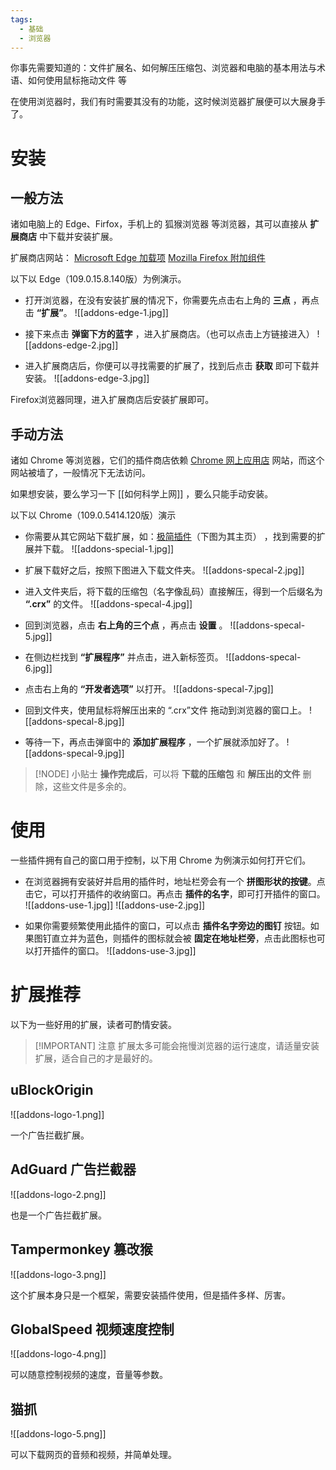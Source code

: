 ```yaml
---
tags:
  - 基础
  - 浏览器
---
```


你事先需要知道的：文件扩展名、如何解压压缩包、浏览器和电脑的基本用法与术语、如何使用鼠标拖动文件 等

在使用浏览器时，我们有时需要其没有的功能，这时候浏览器扩展便可以大展身手了。

# 安装

## 一般方法

诸如电脑上的 Edge、Firfox，手机上的 狐猴浏览器 等浏览器，其可以直接从 **扩展商店** 中下载并安装扩展。

扩展商店网站：
[Microsoft Edge 加载项](https://microsoftedge.microsoft.com/addons/Microsoft-Edge-Extensions-Home?hl=zh-CN) [Mozilla Firefox 附加组件](https://addons.mozilla.org/zh-CN/firefox/extensions/)

以下以 Edge（109.0.15.8.140版）为例演示。

- 打开浏览器，在没有安装扩展的情况下，你需要先点击右上角的 **三点** ，再点击 **“扩展”**。
![[addons-edge-1.jpg]]

- 接下来点击 **弹窗下方的蓝字** ，进入扩展商店。（也可以点击上方链接进入）
![[addons-edge-2.jpg]]

- 进入扩展商店后，你便可以寻找需要的扩展了，找到后点击 **获取** 即可下载并安装。
![[addons-edge-3.jpg]]

Firefox浏览器同理，进入扩展商店后安装扩展即可。

## 手动方法

诸如 Chrome 等浏览器，它们的插件商店依赖 [Chrome 网上应用店](https://chromewebstore.google.com/?hl=zh-CN) 网站，而这个网站被墙了，一般情况下无法访问。

如果想安装，要么学习一下 [[如何科学上网]] ，要么只能手动安装。

以下以 Chrome（109.0.5414.120版）演示

- 你需要从其它网站下载扩展，如：[极简插件](https://chrome.zzzmh.cn/index)（下图为其主页） ，找到需要的扩展并下载。
![[addons-special-1.jpg]]

- 扩展下载好之后，按照下图进入下载文件夹。
![[addons-specal-2.jpg]]

- 进入文件夹后，将下载的压缩包（名字像乱码）直接解压，得到一个后缀名为 **“.crx”** 的文件。
![[addons-specal-4.jpg]]

- 回到浏览器，点击 **右上角的三个点** ，再点击 **设置** 。
![[addons-specal-5.jpg]]

- 在侧边栏找到 **“扩展程序”** 并点击，进入新标签页。
![[addons-specal-6.jpg]]

- 点击右上角的 **“开发者选项”** 以打开。
![[addons-specal-7.jpg]]

- 回到文件夹，使用鼠标将解压出来的 “.crx”文件 拖动到浏览器的窗口上。
![[addons-specal-8.jpg]]

- 等待一下，再点击弹窗中的 **添加扩展程序** ，一个扩展就添加好了。
![[addons-specal-9.jpg]]

> [!NODE] 小贴士
>  **操作完成后**，可以将 **下载的压缩包** 和 **解压出的文件** 删除，这些文件是多余的。


# 使用

一些插件拥有自己的窗口用于控制，以下用 Chrome 为例演示如何打开它们。

- 在浏览器拥有安装好并启用的插件时，地址栏旁会有一个 **拼图形状的按键**。点击它，可以打开插件的收纳窗口。再点击 **插件的名字**，即可打开插件的窗口。
![[addons-use-1.jpg]]
![[addons-use-2.jpg]]

- 如果你需要频繁使用此插件的窗口，可以点击 **插件名字旁边的图钉** 按钮。如果图钉直立并为蓝色，则插件的图标就会被 **固定在地址栏旁**，点击此图标也可以打开插件的窗口。
![[addons-use-3.jpg]]

# 扩展推荐

以下为一些好用的扩展，读者可酌情安装。

> [!IMPORTANT] 注意
> 扩展太多可能会拖慢浏览器的运行速度，请适量安装扩展，适合自己的才是最好的。

## uBlockOrigin
![[addons-logo-1.png]] 

一个广告拦截扩展。
## AdGuard 广告拦截器
![[addons-logo-2.png]]

也是一个广告拦截扩展。
## Tampermonkey 篡改猴
![[addons-logo-3.png]]

这个扩展本身只是一个框架，需要安装插件使用，但是插件多样、厉害。
## GlobalSpeed 视频速度控制
![[addons-logo-4.png]]

可以随意控制视频的速度，音量等参数。
## 猫抓
![[addons-logo-5.png]]

可以下载网页的音频和视频，并简单处理。
